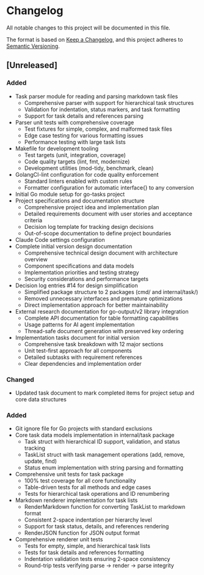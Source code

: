 # Changelog

All notable changes to this project will be documented in this file.

The format is based on [Keep a Changelog](https://keepachangelog.com/en/1.0.0/),
and this project adheres to [Semantic Versioning](https://semver.org/spec/v2.0.0.html).

## [Unreleased]

### Added
- Task parser module for reading and parsing markdown task files
  - Comprehensive parser with support for hierarchical task structures
  - Validation for indentation, status markers, and task formatting
  - Support for task details and references parsing
- Parser unit tests with comprehensive coverage
  - Test fixtures for simple, complex, and malformed task files
  - Edge case testing for various formatting issues
  - Performance testing with large task lists
- Makefile for development tooling
  - Test targets (unit, integration, coverage)
  - Code quality targets (lint, fmt, modernize)
  - Development utilities (mod-tidy, benchmark, clean)
- GolangCI-lint configuration for code quality enforcement
  - Standard linters enabled with custom rules
  - Formatter configuration for automatic interface{} to any conversion
- Initial Go module setup for go-tasks project
- Project specifications and documentation structure
  - Comprehensive project idea and implementation plan
  - Detailed requirements document with user stories and acceptance criteria
  - Decision log template for tracking design decisions
  - Out-of-scope documentation to define project boundaries
- Claude Code settings configuration
- Complete initial version design documentation
  - Comprehensive technical design document with architecture overview
  - Component specifications and data models
  - Implementation priorities and testing strategy
  - Security considerations and performance targets
- Decision log entries #14 for design simplification
  - Simplified package structure to 2 packages (cmd/ and internal/task/)
  - Removed unnecessary interfaces and premature optimizations
  - Direct implementation approach for better maintainability
- External research documentation for go-output/v2 library integration
  - Complete API documentation for table formatting capabilities
  - Usage patterns for AI agent implementation
  - Thread-safe document generation with preserved key ordering
- Implementation tasks document for initial version
  - Comprehensive task breakdown with 12 major sections
  - Unit test-first approach for all components
  - Detailed subtasks with requirement references
  - Clear dependencies and implementation order

### Changed
- Updated task document to mark completed items for project setup and core data structures

### Added
- Git ignore file for Go projects with standard exclusions
- Core task data models implementation in internal/task package
  - Task struct with hierarchical ID support, validation, and status tracking
  - TaskList struct with task management operations (add, remove, update, find)
  - Status enum implementation with string parsing and formatting
- Comprehensive unit tests for task package
  - 100% test coverage for all core functionality
  - Table-driven tests for all methods and edge cases
  - Tests for hierarchical task operations and ID renumbering
- Markdown renderer implementation for task lists
  - RenderMarkdown function for converting TaskList to markdown format
  - Consistent 2-space indentation per hierarchy level
  - Support for task status, details, and references rendering
  - RenderJSON function for JSON output format
- Comprehensive renderer unit tests
  - Tests for empty, simple, and hierarchical task lists
  - Tests for task details and references formatting
  - Indentation validation tests ensuring 2-space consistency
  - Round-trip tests verifying parse → render → parse integrity